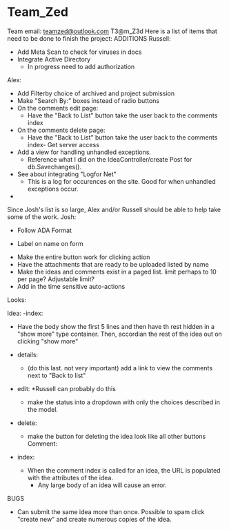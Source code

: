 # Team_Zed
Team email:
teamzed@outlook.com
T3@m_Z3d
Here is a list of items that need to be done to finish the project:
ADDITIONS
Russell:
- Add Meta Scan to check for viruses in docs
- Integrate Active Directory
  * In progress need to add authorization

Alex:
- Add Filterby choice of archived and project submission
- Make "Search By:" boxes instead of radio buttons
- On the comments edit page:
  * Have the "Back to List" button take the user back to the comments index
- On the comments delete page:
  * Have the "Back to List" button take the user back to the comments index- Get server access
- Add a view for handling unhandled exceptions. 
  * Reference what I did on the IdeaController/create Post for db.Savechanges().
- See about integrating "Logfor Net"
  * This is a log for occurences on the site. Good for when unhandled exceptions occur.
- 

Since Josh's list is so large, Alex and/or Russell should be able to help take some of the work. 
Josh:
- Follow ADA Format
 * Label on name on form
- Make the entire button work for clicking action
- Have the attachments that are ready to be uploaded listed by name
- Make the ideas and comments exist in a paged list. limit perhaps to 10 per page? Adjustable limit?
- Add in the time sensitive auto-actions

Looks:

Idea:
-index: 
 - Have the body show the first 5 lines and then have th rest hidden in a "show more" type container.
   Then, accordian the rest of the idea out on clicking "show more"
- details:
  - (do this last. not very important) add a link to view the comments next to "Back to list"

- edit: 
*Russell can probably do this
  - make the status into a dropdown with only the choices described in the model.

- delete:
  - make the button for deleting the idea look like all other buttons
Comment:
- index:
  - When the comment index is called for an idea, the URL is populated with the attributes of the idea. 
      * Any large body of an idea will cause an error.

BUGS
- Can submit the same idea more than once. Possible to spam click "create new" 
  and create numerous copies of the idea.

